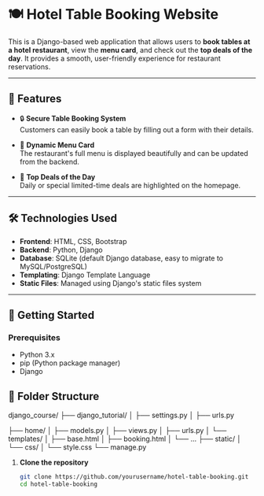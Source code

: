 # 🍽️ Hotel Table Booking Website

This is a Django-based web application that allows users to **book tables at a hotel restaurant**, view the **menu card**, and check out the **top deals of the day**. It provides a smooth, user-friendly experience for restaurant reservations.

---

## 🌟 Features

- 🔒 **Secure Table Booking System**  
  Customers can easily book a table by filling out a form with their details.

- 📜 **Dynamic Menu Card**  
  The restaurant's full menu is displayed beautifully and can be updated from the backend.

- 💸 **Top Deals of the Day**  
  Daily or special limited-time deals are highlighted on the homepage.



---

## 🛠️ Technologies Used

- **Frontend**: HTML, CSS, Bootstrap  
- **Backend**: Python, Django  
- **Database**: SQLite (default Django database, easy to migrate to MySQL/PostgreSQL)  
- **Templating**: Django Template Language  
- **Static Files**: Managed using Django's static files system

---

## 🚀 Getting Started

### Prerequisites

- Python 3.x
- pip (Python package manager)
- Django

## 📂 Folder Structure

django_course/
├── django_tutorial/
│ ├── settings.py
│ ├── urls.py

├── home/
│ ├── models.py
│ ├── views.py
│ ├── urls.py
│ └── templates/
│ ├── base.html
│ ├── booking.html
│ └── ...
├── static/
│ └── css/
│ └── style.css
└── manage.py

1. **Clone the repository**
   ```bash
   git clone https://github.com/yourusername/hotel-table-booking.git
   cd hotel-table-booking
   
